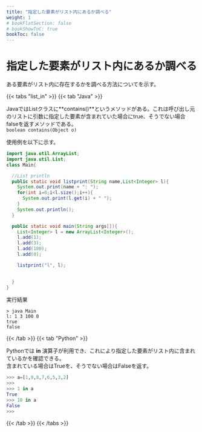 ```yaml
---
title: "指定した要素がリスト内にあるか調べる"
weight: 1
# bookFlatSection: false
# bookShowToC: true
bookToc: false
---
```



# 指定した要素がリスト内にあるか調べる

ある要素がリスト内に存在するかを調べる方法についてを示す。


{{< tabs "list_in" >}}
{{< tab "Java" >}}

JavaではListクラスに**contains()**というメソッドがある。これは呼び出し元のリストに引数に指定した要素が含まれていた場合にtrue、そうでない場合falseを返すメソッドである。  
`boolean contains(Object o)`  

使用例を以下に示す。  

```java
import java.util.ArrayList;
import java.util.List;
class Main{

  //List println
  public static void listprint(String name,List<Integer> l){
    System.out.print(name + ": ");
    for(int i=0;i<l.size();i++){
      System.out.print(l.get(i) + " ");
    }
    System.out.println();
  }

  public static void main(String args[]){
    List<Integer> l = new ArrayList<Integer>();
    l.add(1);
    l.add(3);
    l.add(100);
    l.add(0);

    listprint("l", l);

    
  }
}
```

実行結果
```
> java Main
l: 1 3 100 0
true
false
```

{{< /tab >}}
{{< tab "Python" >}}

Pythonでは **in** 演算子が利用でき、これにより指定した要素がリスト内に含まれているかを確認できる。  
含まれている場合はTrueを、そうでない場合はFalseを返す。

```python
>>> a=[1,9,8,7,6,5,3,2]
>>> 
>>> 1 in a
True
>>> 10 in a
False
>>>
```

{{< /tab >}}
{{< /tabs >}}


